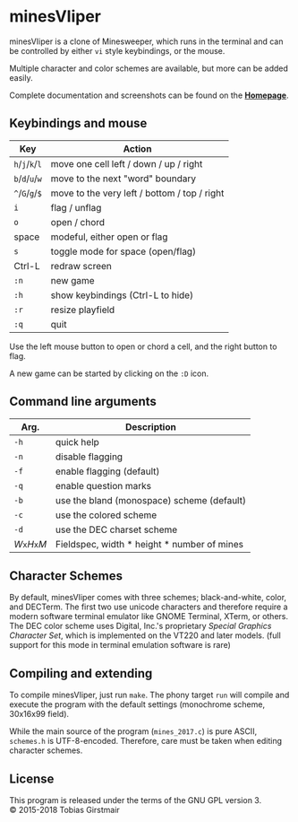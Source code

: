 # minesVIiper

minesVIiper is a clone of Minesweeper, which runs in the terminal and can be
controlled by either `vi` style keybindings, or the mouse. 

Multiple character and color schemes are available, but more can be added
easily. 

Complete documentation and screenshots can be found on the
[**Homepage**](https://gir.st/mines.htm). 

## Keybindings and mouse

| Key             | Action                                       |
| --------------- | -------------------------------------------- |
| `h`/`j`/`k`/`l` | move one cell left / down / up / right       |
| `b`/`d`/`u`/`w` | move to the next "word" boundary             |
| `^`/`G`/`g`/`$` | move to the very left / bottom / top / right |
| `i`             | flag / unflag                                |
| `o`             | open / chord                                 |
| space           | modeful, either open or flag                 |
| `s`             | toggle mode for space (open/flag)            |
| Ctrl-L          | redraw screen                                |
| `:n`            | new game                                     |
| `:h`            | show keybindings (Ctrl-L to hide)            |
| `:r`            | resize playfield                             |
| `:q`            | quit                                         |

Use the left mouse button to open or chord a cell, and the right button to flag.

A new game can be started by clicking on the `:D` icon. 

## Command line arguments

| Arg.            | Description                                   |
| --------------- | --------------------------------------------- |
| `-h`            | quick help                                    |
| `-n`            | disable flagging                              |
| `-f`            | enable flagging (default)                     |
| `-q`            | enable question marks                         |
| `-b`            | use the bland (monospace) scheme (default)    |
| `-c`            | use the colored scheme                        |
| `-d`            | use the DEC charset scheme                    |
| *W*`x`*H*`x`*M* | Fieldspec, width \* height \* number of mines |

## Character Schemes

By default, minesVIiper comes with three schemes; black-and-white, color, and
DECTerm. The first two use unicode characters and therefore require a modern
software terminal emulator like GNOME Terminal, XTerm, or others.    
The DEC color scheme uses Digital, Inc.'s proprietary *Special Graphics Character
Set*, which is implemented on the VT220 and later models. (full support for this mode
in terminal emulation software is rare)

## Compiling and extending

To compile minesVIiper, just run `make`. The phony target `run` will compile and
execute the program with the default settings (monochrome scheme, 30x16x99
field). 

While the main source of the program (`mines_2017.c`) is pure ASCII, `schemes.h`
is UTF-8-encoded. Therefore, care must be taken when editing character schemes.

## License

This program is released under the terms of the GNU GPL version 3.    
&copy; 2015-2018 Tobias Girstmair
